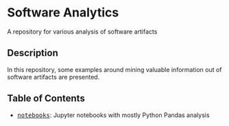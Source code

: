 # Software Analytics
A repository for various analysis of software artifacts

## Description
In this repository, some examples around mining valuable information out of software artifacts are presented.

## Table of Contents
* <tt>[notebooks](./notebooks/Readme.md)</tt>: Jupyter notebooks with mostly Python Pandas analysis
